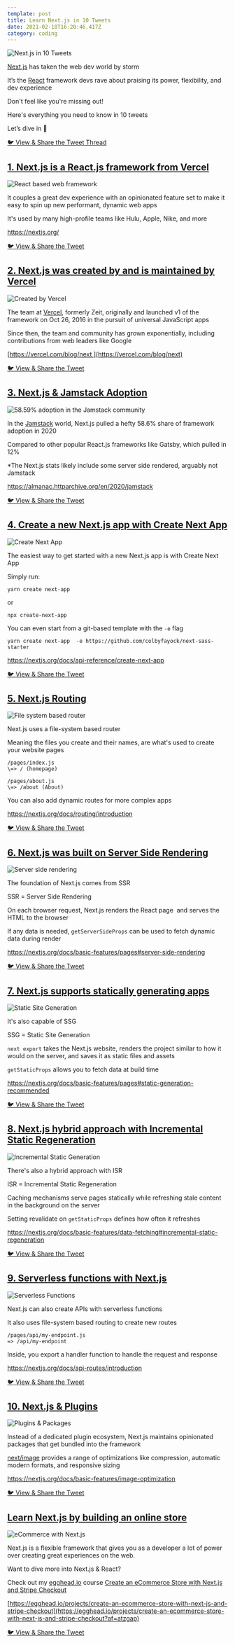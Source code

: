 ```yaml
---
template: post
title: Learn Next.js in 10 Tweets
date: 2021-02-18T16:20:46.417Z
category: coding
---
```

![Next.js in 10 Tweets](/assets/0-intro.jpg)

[Next.js](https://nextjs.org/) has taken the web dev world by storm

It’s the [React](https://reactjs.org/) framework devs rave about praising its power, flexibility, and dev experience

Don't feel like you're missing out!

Here's everything you need to know in 10 tweets

Let’s dive in 🧵

[🐦 View & Share the Tweet Thread](https://twitter.com/colbyfayock/status/1362407526222995456)

## [1. Next.js is a React.js framework from Vercel](https://twitter.com/colbyfayock/status/1362407635904065543)

![React based web framework](/assets/1.-next.js-is-a-react-framework.jpg)

It couples a great dev experience with an opinionated feature set to make it easy to spin up new performant, dynamic web apps

It's used by many high-profile teams like Hulu, Apple, Nike, and more

<https://nextjs.org/>

[🐦 View & Share the Tweet](https://twitter.com/colbyfayock/status/1362407635904065543)

## [2. Next.js was created by and is maintained by Vercel](https://twitter.com/colbyfayock/status/1362407833342537729)

![Created by Vercel](/assets/2.-vercel.jpg)

The team at [Vercel](https://vercel.com/), formerly Zeit, originally and launched v1 of the framework on Oct 26, 2016 in the pursuit of universal JavaScript apps

Since then, the team and community has grown exponentially, including contributions from web leaders like Google

[https://vercel.com/blog/next ](https://vercel.com/blog/next)

[🐦 View & Share the Tweet](https://twitter.com/colbyfayock/status/1362407833342537729)

## [3. Next.js & Jamstack Adoption](https://twitter.com/colbyfayock/status/1362408028767723522)

![58.59% adoption in the Jamstack community](/assets/3.-jamstack-adoption.jpg)

In the [Jamstack](https://jamstackhandbook.com/) world, Next.js pulled a hefty 58.6% share of framework adoption in 2020

Compared to other popular React.js frameworks like Gatsby, which pulled in 12%

\*The Next.js stats likely include some server side rendered, arguably not Jamstack

<https://almanac.httparchive.org/en/2020/jamstack>

[🐦 View & Share the Tweet](https://twitter.com/colbyfayock/status/1362408028767723522)

## [4. Create a new Next.js app with Create Next App](https://twitter.com/colbyfayock/status/1362408221273694211)

![Create Next App](/assets/4.-create-next-app.jpg)

The easiest way to get started with a new Next.js app is with Create Next App

Simply run:

```
yarn create next-app
```

or

```
npx create-next-app
```

You can even start from a git-based template with the `-e` flag

```
yarn create next-app  -e https://github.com/colbyfayock/next-sass-starter
```

<https://nextjs.org/docs/api-reference/create-next-app>

[🐦 View & Share the Tweet](https://twitter.com/colbyfayock/status/1362408221273694211)

## [5. Next.js Routing](https://twitter.com/colbyfayock/status/1362408377847054341)

![File system based router](/assets/5.-routing.jpg)

Next.js uses a file-system based router

Meaning the files you create and their names, are what's used to create your website pages

```
/pages/index.js
\=> / (homepage)

/pages/about.js
\=> /about (About)
```

You can also add dynamic routes for more complex apps

<https://nextjs.org/docs/routing/introduction>

[🐦 View & Share the Tweet](https://twitter.com/colbyfayock/status/1362408377847054341)

## [6. Next.js was built on Server Side Rendering](https://twitter.com/colbyfayock/status/1362408518066860032)

![Server side rendering](/assets/6.-ssr.jpg)

The foundation of Next.js comes from SSR

SSR = Server Side Rendering

On each browser request, Next.js renders the React page  and serves the HTML to the browser

If any data is needed, `getServerSideProps` can be used to fetch dynamic data during render

<https://nextjs.org/docs/basic-features/pages#server-side-rendering>

[🐦 View & Share the Tweet](https://twitter.com/colbyfayock/status/1362408518066860032)

## [7. Next.js supports statically generating apps](https://twitter.com/colbyfayock/status/1362408735293997056)

![Static Site Generation](/assets/7.-ssg.jpg)

It's also capable of SSG

SSG = Static Site Generation

`next export` takes the Next.js website, renders the project similar to how it would on the server, and saves it as static files and assets

`getStaticProps` allows you to fetch data at build time

<https://nextjs.org/docs/basic-features/pages#static-generation-recommended>

[🐦 View & Share the Tweet](https://twitter.com/colbyfayock/status/1362408735293997056)

## [8. Next.js hybrid approach with Incremental Static Regeneration](https://twitter.com/colbyfayock/status/1362408899123494913)

![Incremental Static Generation](/assets/8.-isg.jpg)

There's also a hybrid approach with ISR

ISR = Incremental Static Regeneration

Caching mechanisms serve pages statically while refreshing stale content in the background on the server

Setting revalidate on `getStaticProps` defines how often it refreshes

<https://nextjs.org/docs/basic-features/data-fetching#incremental-static-regeneration>

[🐦 View & Share the Tweet](https://twitter.com/colbyfayock/status/1362408899123494913)

## [9. Serverless functions with Next.js](https://twitter.com/colbyfayock/status/1362409060281298948)

![Serverless Functions](/assets/9.-api.jpg)

Next.js can also create APIs with serverless functions

It also uses file-system based routing to create new routes

```
/pages/api/my-endpoint.js
=> /api/my-endpoint
```

Inside, you export a handler function to handle the request and response

<https://nextjs.org/docs/api-routes/introduction>

[🐦 View & Share the Tweet](https://twitter.com/colbyfayock/status/1362409060281298948)

## [10. Next.js & Plugins](https://twitter.com/colbyfayock/status/1362409214015131650)

![Plugins & Packages](/assets/10.-plugins-packages.jpg)

Instead of a dedicated plugin ecosystem, Next.js maintains opinionated packages that get bundled into the framework

[next/image](https://nextjs.org/docs/api-reference/next/image) provides a range of optimizations like compression, automatic modern formats, and responsive sizing

<https://nextjs.org/docs/basic-features/image-optimization>

[🐦 View & Share the Tweet](https://twitter.com/colbyfayock/status/1362409214015131650)

## [Learn Next.js by building an online store](https://twitter.com/colbyfayock/status/1362409386891767816)

![eCommerce with Next.js](/assets/11.-course.jpg)

Next.js is a flexible framework that gives you as a developer a lot of power over creating great experiences on the web.

Want to dive more into Next.js & React?

Check out my [egghead.io](https://egghead.io/?af=atzgap) course [Create an eCommerce Store with Next.js and Stripe Checkout](https://egghead.io/projects/create-an-ecommerce-store-with-next-js-and-stripe-checkout?af=atzgap)

[https://egghead.io/projects/create-an-ecommerce-store-with-next-js-and-stripe-checkout](https://egghead.io/projects/create-an-ecommerce-store-with-next-js-and-stripe-checkout?af=atzgap)

[🐦 View & Share the Tweet](https://twitter.com/colbyfayock/status/1362409386891767816)
